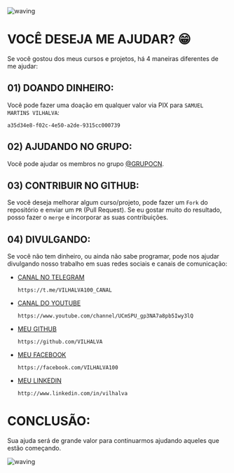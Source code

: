 <img src="https://capsule-render.vercel.app/api?type=waving&height=90&color=gradient" alt="waving">
  
# VOCÊ DESEJA ME AJUDAR? 😁
Se você gostou dos meus cursos e projetos, há 4 maneiras diferentes de me ajudar:

## 01) DOANDO DINHEIRO:
Você pode fazer uma doação em qualquer valor via PIX para `SAMUEL MARTINS VILHALVA`:
```
a35d34e8-f02c-4e50-a2de-9315cc000739
```

## 02) AJUDANDO NO GRUPO:
Você pode ajudar os membros no grupo [@GRUPOCN](https://t.me/GRUPOCN).

## 03) CONTRIBUIR NO GITHUB:
Se você deseja melhorar algum curso/projeto, pode fazer um `Fork` do repositório e enviar um `PR` (Pull Request). Se eu gostar muito do resultado, posso fazer o `merge` e incorporar as suas contribuições.

## 04) DIVULGANDO:
Se você não tem dinheiro, ou ainda não sabe programar, pode nos ajudar divulgando nosso trabalho em suas redes sociais e canais de comunicação:

- [CANAL NO TELEGRAM](https://t.me/VILHALVA100_CANAL)
    ```
    https://t.me/VILHALVA100_CANAL
    ```

- [CANAL DO YOUTUBE](https://www.youtube.com/channel/UCmSPU_gp3NA7a8pb5Iwy3lQ)
    ```
    https://www.youtube.com/channel/UCmSPU_gp3NA7a8pb5Iwy3lQ
    ```

- [MEU GITHUB](https://github.com/VILHALVA)
    ```
    https://github.com/VILHALVA
    ```

- [MEU FACEBOOK](https://facebook.com/VILHALVA100)
    ```
    https://facebook.com/VILHALVA100
    ```

- [MEU LINKEDIN](http://www.linkedin.com/in/vilhalva)
    ```
    http://www.linkedin.com/in/vilhalva
    ```

# CONCLUSÃO: 
Sua ajuda será de grande valor para continuarmos ajudando aqueles que estão começando.

<img src="https://capsule-render.vercel.app/api?type=waving&height=90&color=gradient" alt="waving">

